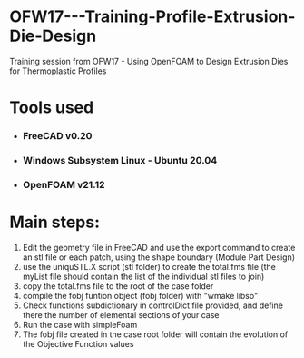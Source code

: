# OFW17---Training-Profile-Extrusion-Die-Design
Training session from OFW17 - Using OpenFOAM to Design Extrusion Dies for Thermoplastic Profiles

# Tools used
* ### FreeCAD v0.20
* ### Windows Subsystem Linux - Ubuntu 20.04
* ### OpenFOAM v21.12


# Main steps:
1. Edit the geometry file in FreeCAD and use the export command to create an stl file or each patch, using the shape boundary (Module Part Design)
2. use the uniquSTL.X script (stl folder) to create the total.fms file (the myList file should contain the list of the individual stl files to join)
3. copy the total.fms file to the root of the case folder
4. compile the fobj funtion object (fobj folder) with "wmake libso"
5. Check functions subdictionary in controlDict file provided, and define there the number of elemental sections of your case
6. Run the case with simpleFoam
7. The fobj file created in the case root folder will contain the evolution of the Objective Function values
